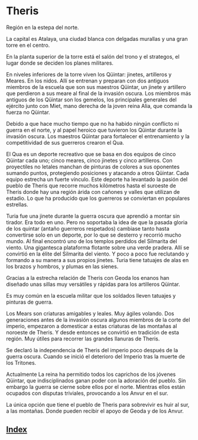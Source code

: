 # Theris

Región en la estepa del norte.

La capital es Atalaya, una ciudad blanca con delgadas murallas y una gran torre en el centro.

En la planta superior de la torre está el salón del trono y el strategos, el lugar donde se deciden los planes militares.

En niveles inferiores de la torre viven los Qüintar: jinetes, artilleros y Meares. En los nidos. Allí se entrenan y preparan con dos antiguos miembros de la escuela que son sus maestros Qüintar, un jinete y artillero que perdieron a sus meare al final de la invasión oscura. Los miembros más antiguos de los Qüintar son los gemelos, los principales generales del ejército junto con Miet, mano derecha de la joven reina Alia, que comanda la fuerza no Qüintar.

Debido a que hace mucho tiempo que no ha habido ningún conflicto ni guerra en el norte, y al papel heroico que tuvieron los Qüintar durante la invasión oscura. Los maestros Qüintar  para fortalecer el entrenamiento y la competitividad de sus guerreros crearon el Qua.

El Qua es un deporte recreativo que se basa en dos equipos de cinco Qüintar cada uno; cinco meares, cinco jinetes y cinco artilleros. Con proyectiles no letales manchan de pinturas de colores a sus oponentes sumando puntos, protegiendo posiciones y atacando a otros Qüintar. Cada equipo estrecha un fuerte vínculo. Este deporte ha levantado la pasión del pueblo de Theris que recorre muchos kilómetros hasta el suroeste de Theris donde hay una región árida con cañones y valles que utilizan de estadio. Lo que ha producido que los guerreros se conviertan en populares estrellas.

Turia fue una  jinete durante la guerra oscura que aprendió a montar sin tirador. Era todo en uno. Pero no soportaba la idea de que la pasada gloria de los quintar (antaño guerreros respetados) cambiase tanto hasta convertirse solo en un deporte, por lo que se desterro y recorrió mucho mundo. Al final encontró uno de los templos perdidos del Silmarita del viento. Una gigantesca plataforma flotante sobre una verde pradera. Allí se convirtió en la élite del Silmarita del viento. Y poco a poco fue reclutando y formando a su manera a sus propios jinetes. Turia tiene tatuajes de alas en los brazos y hombros, y plumas en las sienes.

Gracias a la estrecha relación de Theris con Geoda los enanos han diseñado unas sillas muy versátiles y rápidas para los artilleros Qüintar.

Es muy común en la escuela militar que los soldados lleven tatuajes y pinturas de guerra.

Los Mears son criaturas amigables y leales. Muy ágiles volando. Dos generaciones antes de la invasión oscura algunos miembros de la corte del imperio, empezaron a domesticar a estas criaturas de las montañas al noroeste de Theris. Y desde entonces se convirtió en tradición de esta región.
Muy útiles para recorrer las grandes llanuras de Theris.

Se declaró la independencia de Theris del imperio poco después de la guerra oscura. Cuando se inició el deterioro del Imperio tras la muerte de los Tritones.

Actualmente
La reina ha permitido todos los caprichos de los jóvenes Qüintar, que indisciplinados ganan poder con la adoración del pueblo. Sin embargo la guerra se cierne sobre ellos por el norte. Mientras ellos están ocupados con disputas triviales, provocando a los Anvur en el sur.

La única opción que tiene el pueblo de Theris para sobrevivir es huir al sur, a las montañas. Donde pueden recibir el apoyo de Geoda y de los Anvur.

## [Index](../README.md)